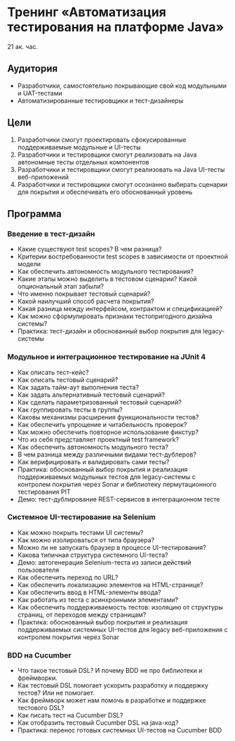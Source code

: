 # Тренинг «Автоматизация тестирования на платформе Java»
21 ак. час.

## Аудитория
- Разработчики, самостоятельно покрывающие свой код модульными и UAT-тестами
- Автоматизированные тестировщики и тест-дизайнеры

## Цели
1.	Разработчики смогут проектировать сфокусированные поддерживаемые модульные и UI-тесты
2.	Разработчики и тестировщики смогут реализовать на Java автономные тесты отдельных компонентов
3.	Разработчики и тестировщики смогут реализовать на Java UI-тесты веб-приложений
4.	Разработчики и тестировщики смогут осознанно выбирать сценарии для покрытия и обеспечивать его обоснованный уровень

## Программа

### Введение в тест-дизайн
- Какие существуют test scopes? В чем разница?
- Критерии востребованности test scopes в зависимости от проектной модели
- Как обеспечить автономность модульного тестирования?
- Какие этапы можно выделить в тестовом сценарии? Какой опциональный этап забыли?
- Что именно покрывает тестовый сценарий?
- Какой наилучший способ расчета покрытия?
- Какая разница между интерфейсом, контрактом и спецификацией?
- Как можно сформулировать признаки тестопригодного дизайна системы?
- Практика: тест-дизайн и обоснованный выбор покрытия для legacy-системы

### Модульное и интеграционное тестирование на JUnit 4
- Как описать тест-кейс?
- Как описать тестовый сценарий?
- Как задать тайм-аут выполнения теста?
- Как задать альтернативный тестовый сценарий?
- Как сделать параметризованный тестовый сценарий?
- Как группировать тесты в группы?
- Каковы механизмы расширения функциональности тестов?
- Как обеспечить упрощение и читабельность проверок?
- Как можно обеспечить повторное использование фикстур?
- Что из себя представляет проектный test framework?
- Как обеспечить автономность модульного теста?
- В чем разница между различными видами тест-дублеров?
- Как верифицировать и валидировать сами тесты?
- Практика: обоснованный выбор покрытия и реализация поддерживаемых модульных тестов для legacy-системы с контролем покрытия через Sonar и библиотеку пермутационного тестирования PIT
- Демо: тест-дублирование REST-сервисов в интеграционном тесте

### Системное UI-тестирование на Selenium
- Как можно покрыть тестами UI системы?
- Как можно изолироваться от типа браузера?
- Можно ли не запускать браузер в процессе UI-тестирования?
- Какова типичная структура системного UI-теста?
- Демо: автогенерация Selenium-теста из записи действий пользователя
- Как обеспечить переход по URL?
- Как обеспечить локализацию элементов на HTML-странице?
- Как обеспечить ввод в HTML-элементы ввода?
- Как работать из теста с асинхронными элементами?
- Как обеспечить поддерживаемость тестов: изоляцию от структуры страниц, от переходов между страницам?
- Практика: обоснованный выбор покрытия и реализация поддерживаемых системных UI-тестов для legacy веб-приложения с контролем покрытия через Sonar

### BDD на Cucumber
- Что такое тестовый DSL? И почему BDD не про библиотеки и фреймворки.
- Как тестовый DSL помогает ускорить разработку и поддержку тестов? Или не помогает.
- Как фреймворк может нам помочь в разработке и поддержке тестового DSL?
- Как писать тест на Cucumber DSL?
- Как отобразить тестовый Cucumber DSL на java-код?
- Практика: перенос готовых системных UI-тестов на Cucumber BDD
